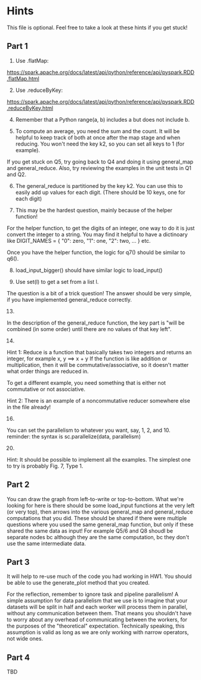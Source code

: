 # Hints

This file is optional.
Feel free to take a look at these hints if you get stuck!

## Part 1

1. Use .flatMap:

https://spark.apache.org/docs/latest/api/python/reference/api/pyspark.RDD.flatMap.html

2. Use .reduceByKey:

https://spark.apache.org/docs/latest/api/python/reference/api/pyspark.RDD.reduceByKey.html

4. Remember that a Python range(a, b)
includes a but does not include b.

5. To compute an average, you need the sum and the count.
It will be helpful to keep track of both at once
after the map stage and when reducing.
You won't need the key k2, so you can set all keys to 1 (for example).

If you get stuck on Q5, try going back to Q4 and doing it using general_map and general_reduce. Also, try reviewing the examples
in the unit tests in Q1 and Q2.

6. The general_reduce is partitioned by the key k2.
You can use this to easily add up values for each digit.
(There should be 10 keys, one for each digit)

7. This may be the hardest question, mainly because of the
helper function!

For the helper function, to get the digits of an integer, one way to do it is just convert the integer to a string.
You may find it helpful to have a dictinoary like
DIGIT_NAMES = { "0": zero, "1": one, "2": two, ... } etc.

Once you have the helper function, the logic for q7() should
be similar to q6().

8. load_input_bigger() should have similar logic to load_input()

11. Use set(l) to get a set from a list l.

The question is a bit of a trick question! The answer should
be very simple, if you have implemented general_reduce correctly.

13.
In the description of the general_reduce function, the key
part is "will be combined (in some order) until there
are no values of that key left".

14.
Hint 1:
Reduce is a function that basically takes two integers and returns an integer, for example
    x, y ==> x + y
If the function is like addition or multiplication, then it will
be commutative/associative, so it doesn't matter what order things are reduced in.

To get a different example, you need something that is either not commutative or not associative.

Hint 2:
There is an example of a noncommutative reducer somewhere else in the file already!

16.
You can set the parallelism to whatever you want, say,
1, 2, and 10.
reminder: the syntax is
sc.parallelize(data, parallelism)

20.
Hint:
It should be possible to implement all the examples.
The simplest one to try is probably Fig. 7, Type 1.

## Part 2

You can draw the graph from left-to-write or top-to-bottom.
What we're looking for here is there should be some load_input functions
at the very left (or very top),
then arrows into the various general_map and general_reduce computations that you did.
These should be shared if there were multiple questions where you used the same general_map function, but only if these shared the same data as input!
For example Q5/6 and Q8 shoudl be separate nodes bc although they are the same computation, bc they don't use the same intermediate data.

## Part 3

It will help to re-use much of the code you had working in HW1.
You should be able to use the generate_plot method that you created.

For the reflection, remember to ignore task and pipeline parallelism!
A simple assumption for data parallelism that we use is to imagine that your datasets
will be split in half and each worker will process them in parallel, without any
communication between them.
That means you shouldn't have to worry about any overhead of communicating between
the workers, for the purposes of the "theoretical" expectation.
Technically speaking, this assumption
is valid as long as we are only working with narrow operators, not wide ones.

## Part 4

TBD
